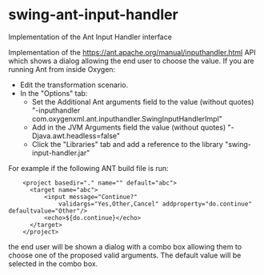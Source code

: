 # swing-ant-input-handler
Implementation of the Ant Input Handler interface

Implementation of the https://ant.apache.org/manual/inputhandler.html API which shows a dialog allowing the end user to choose the value.
If you are running Ant from inside Oxygen:
  - Edit the transformation scenario.
  - In the "Options" tab:
    - Set the Additional Ant arguments field to the value (without quotes) "-inputhandler com.oxygenxml.ant.inputhandler.SwingInputHandlerImpl"
    - Add in the JVM Arguments field the value (without quotes) "-Djava.awt.headless=false"
    - Click the "Libraries" tab and add a reference to the library "swing-input-handler.jar"
   
For example if the following ANT build file is run:

        <project basedir="." name="" default="abc">
          <target name="abc">
              <input message="Continue?"
                  validargs="Yes,Other,Cancel" addproperty="do.continue" defaultvalue="Other"/>
              <echo>${do.continue}</echo>
          </target>
        </project>

the end user will be shown a dialog with a combo box allowing them to choose one of the proposed valid arguments. The default value will be selected in the combo box.
